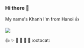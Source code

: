 ### Hi there 👋
My name's Khanh
I'm from Hanoi :+1:

![](https://komarev.com/ghpvc/?username=Khanhnq2647)

:+1: :sparkles: :camel: :tada:
:rocket: :metal: :octocat:
<!--
**Khanhnq2647/Khanhnq2647** is a ✨ _special_ ✨ repository because its `README.md` (this file) appears on your GitHub profile.

